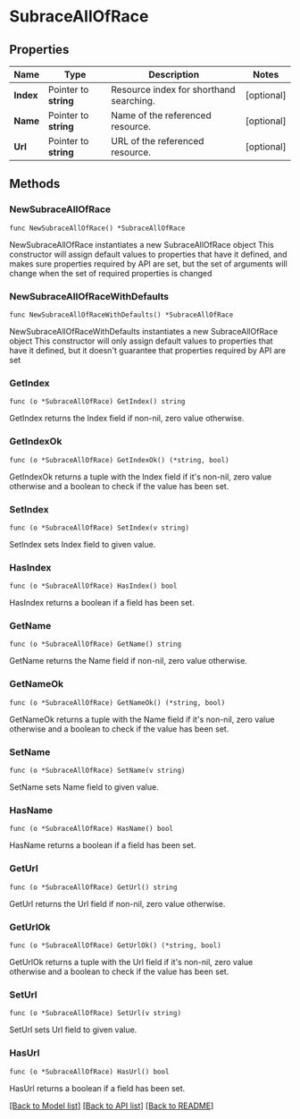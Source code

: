 # SubraceAllOfRace

## Properties

Name | Type | Description | Notes
------------ | ------------- | ------------- | -------------
**Index** | Pointer to **string** | Resource index for shorthand searching. | [optional] 
**Name** | Pointer to **string** | Name of the referenced resource. | [optional] 
**Url** | Pointer to **string** | URL of the referenced resource. | [optional] 

## Methods

### NewSubraceAllOfRace

`func NewSubraceAllOfRace() *SubraceAllOfRace`

NewSubraceAllOfRace instantiates a new SubraceAllOfRace object
This constructor will assign default values to properties that have it defined,
and makes sure properties required by API are set, but the set of arguments
will change when the set of required properties is changed

### NewSubraceAllOfRaceWithDefaults

`func NewSubraceAllOfRaceWithDefaults() *SubraceAllOfRace`

NewSubraceAllOfRaceWithDefaults instantiates a new SubraceAllOfRace object
This constructor will only assign default values to properties that have it defined,
but it doesn't guarantee that properties required by API are set

### GetIndex

`func (o *SubraceAllOfRace) GetIndex() string`

GetIndex returns the Index field if non-nil, zero value otherwise.

### GetIndexOk

`func (o *SubraceAllOfRace) GetIndexOk() (*string, bool)`

GetIndexOk returns a tuple with the Index field if it's non-nil, zero value otherwise
and a boolean to check if the value has been set.

### SetIndex

`func (o *SubraceAllOfRace) SetIndex(v string)`

SetIndex sets Index field to given value.

### HasIndex

`func (o *SubraceAllOfRace) HasIndex() bool`

HasIndex returns a boolean if a field has been set.

### GetName

`func (o *SubraceAllOfRace) GetName() string`

GetName returns the Name field if non-nil, zero value otherwise.

### GetNameOk

`func (o *SubraceAllOfRace) GetNameOk() (*string, bool)`

GetNameOk returns a tuple with the Name field if it's non-nil, zero value otherwise
and a boolean to check if the value has been set.

### SetName

`func (o *SubraceAllOfRace) SetName(v string)`

SetName sets Name field to given value.

### HasName

`func (o *SubraceAllOfRace) HasName() bool`

HasName returns a boolean if a field has been set.

### GetUrl

`func (o *SubraceAllOfRace) GetUrl() string`

GetUrl returns the Url field if non-nil, zero value otherwise.

### GetUrlOk

`func (o *SubraceAllOfRace) GetUrlOk() (*string, bool)`

GetUrlOk returns a tuple with the Url field if it's non-nil, zero value otherwise
and a boolean to check if the value has been set.

### SetUrl

`func (o *SubraceAllOfRace) SetUrl(v string)`

SetUrl sets Url field to given value.

### HasUrl

`func (o *SubraceAllOfRace) HasUrl() bool`

HasUrl returns a boolean if a field has been set.


[[Back to Model list]](../README.md#documentation-for-models) [[Back to API list]](../README.md#documentation-for-api-endpoints) [[Back to README]](../README.md)


